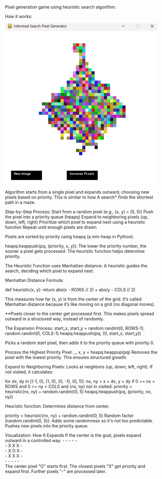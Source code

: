 Pixel generation game using heuristic search algorithm:


How it works:

![Game image](hs_pixel_gen.png)


Algorithm starts from a single pixel and expands outward, choosing new pixels based on priority. This is similar to how A search* finds the shortest path in a maze.

Step-by-Step Process:
Start from a random pixel (e.g., (x, y) = (5, 5))
Push the pixel into a priority queue (heapq)
Expand to neighboring pixels (up, down, left, right)
Prioritize which pixel to expand next using a heuristic function
Repeat until enough pixels are drawn

Pixels are sorted by priority using heapq (a min-heap in Python):

heapq.heappush(pq, (priority, x, y)):
The lower the priority number, the sooner a pixel gets processed.
The heuristic function helps determine priority.


The Heuristic Function uses Manhattan distance:
A heuristic guides the search, deciding which pixel to expand next.

Manhattan Distance Formula:

def heuristic(x, y):
    return abs(x - ROWS // 2) + abs(y - COLS // 2)

This measures how far (x, y) is from the center of the grid.
It’s called Manhattan distance because it’s like moving on a grid (no diagonal moves).

**Pixels closer to the center get processed first.
This makes pixels spread outward in a structured way, instead of randomly.


The Expansion Process:
start_x, start_y = random.randint(0, ROWS-1), random.randint(0, COLS-1)
heapq.heappush(pq, (0, start_x, start_y))

Picks a random start pixel, then adds it to the priority queue with priority 0.


 Process the Highest Priority Pixel:
_, x, y = heapq.heappop(pq)
Removes the pixel with the lowest priority. This ensures structured growth.

Expand to Neighboring Pixels:
Looks at neighbors (up, down, left, right). If not visited, it calculates:

for dx, dy in [(-1, 0), (1, 0), (0, -1), (0, 1)]:
    nx, ny = x + dx, y + dy
    if 0 <= nx < ROWS and 0 <= ny < COLS and (nx, ny) not in visited:
        priority = heuristic(nx, ny) + random.randint(0, 5)
        heapq.heappush(pq, (priority, nx, ny))



Heuristic function: Determines distance from center.

priority = heuristic(nx, ny) + random.randint(0, 5)
Random factor (random.randint(0, 5)): Adds some randomness so it's not too predictable.
Pushes new pixels into the priority queue.

Visualization: How It Expands
If the center is the goal, pixels expand outward in a controlled way.
        -  -  -  -  -  
        -  X  X  X  -  
        -  X  O  X  -  
        -  X  X  X  -  
        -  -  -  -  -  
The center pixel "O" starts first.
The closest pixels "X" get priority and expand first.
Further pixels "-" are processed later.
